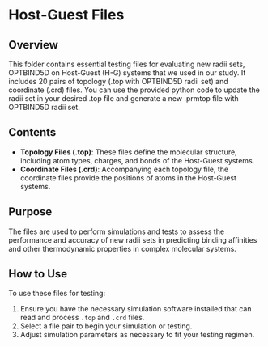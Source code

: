 # Host-Guest Files

## Overview
This folder contains essential testing files for evaluating new radii sets, OPTBIND5D on Host-Guest (H-G) systems that we used in our study. It includes 20 pairs of topology (.top with OPTBIND5D radii set) and coordinate (.crd) files. You can use the provided python code to update the radii set in your desired .top file and generate a new .prmtop file with OPTBIND5D radii set.

## Contents
- **Topology Files (.top)**: These files define the molecular structure, including atom types, charges, and bonds of the Host-Guest systems.
- **Coordinate Files (.crd)**: Accompanying each topology file, the coordinate files provide the positions of atoms in the Host-Guest systems.

## Purpose
The files are used to perform simulations and tests to assess the performance and accuracy of new radii sets in predicting binding affinities and other thermodynamic properties in complex molecular systems.

## How to Use
To use these files for testing:
1. Ensure you have the necessary simulation software installed that can read and process `.top` and `.crd` files.
2. Select a file pair to begin your simulation or testing.
3. Adjust simulation parameters as necessary to fit your testing regimen.

